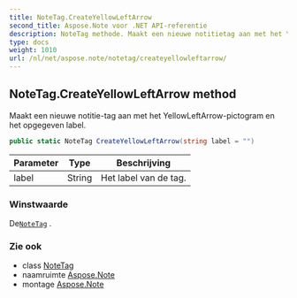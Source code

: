 ```yaml
---
title: NoteTag.CreateYellowLeftArrow
second_title: Aspose.Note voor .NET API-referentie
description: NoteTag methode. Maakt een nieuwe notitietag aan met het YellowLeftArrowpictogram en het opgegeven label.
type: docs
weight: 1010
url: /nl/net/aspose.note/notetag/createyellowleftarrow/
---
```

## NoteTag.CreateYellowLeftArrow method

Maakt een nieuwe notitie-tag aan met het YellowLeftArrow-pictogram en het opgegeven label.

```csharp
public static NoteTag CreateYellowLeftArrow(string label = "")
```

| Parameter | Type | Beschrijving |
| --- | --- | --- |
| label | String | Het label van de tag. |

### Winstwaarde

De[`NoteTag`](../) .

### Zie ook

* class [NoteTag](../)
* naamruimte [Aspose.Note](../../notetag/)
* montage [Aspose.Note](../../../)


